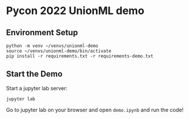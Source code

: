 # Pycon 2022 UnionML demo

## Environment Setup

```
python -m venv ~/venvs/unionml-demo
source ~/venvs/unionml-demo/bin/activate
pip install -r requirements.txt -r requirements-demo.txt
```

## Start the Demo

Start a jupyter lab server:

```
jupyter lab
```

Go to jupyter lab on your browser and open `demo.ipynb` and run the code!